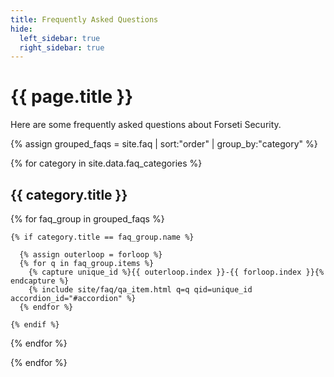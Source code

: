 ```yaml
---
title: Frequently Asked Questions
hide:
  left_sidebar: true
  right_sidebar: true
---
```


# {{ page.title }}

Here are some frequently asked questions about Forseti Security.

{% assign grouped_faqs = site.faq | sort:"order" | group_by:"category" %}

<div class="panel-group" id="accordion">

{% for category in site.data.faq_categories %}

  <h2 id="{{ category.title | slugify }}">{{ category.title }}</h2>

  {% for faq_group in grouped_faqs %}

    {% if category.title == faq_group.name %}

      {% assign outerloop = forloop %}
      {% for q in faq_group.items %}
        {% capture unique_id %}{{ outerloop.index }}-{{ forloop.index }}{% endcapture %}
        {% include site/faq/qa_item.html q=q qid=unique_id accordion_id="#accordion" %}
      {% endfor %}

    {% endif %}

  {% endfor %}

{% endfor %}

</div>
